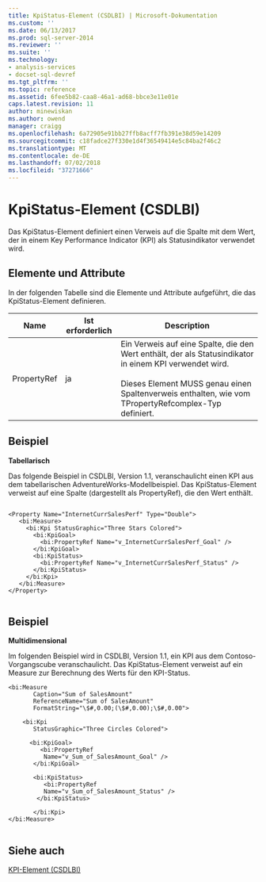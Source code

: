 ```yaml
---
title: KpiStatus-Element (CSDLBI) | Microsoft-Dokumentation
ms.custom: ''
ms.date: 06/13/2017
ms.prod: sql-server-2014
ms.reviewer: ''
ms.suite: ''
ms.technology:
- analysis-services
- docset-sql-devref
ms.tgt_pltfrm: ''
ms.topic: reference
ms.assetid: 6fee5b82-caa8-46a1-ad68-bbce3e11e01e
caps.latest.revision: 11
author: minewiskan
ms.author: owend
manager: craigg
ms.openlocfilehash: 6a72905e91bb27ffb8acff7fb391e38d59e14209
ms.sourcegitcommit: c18fadce27f330e1d4f36549414e5c84ba2f46c2
ms.translationtype: MT
ms.contentlocale: de-DE
ms.lasthandoff: 07/02/2018
ms.locfileid: "37271666"
---
```

# <a name="kpistatus-element-csdlbi"></a>KpiStatus-Element (CSDLBI)
  Das KpiStatus-Element definiert einen Verweis auf die Spalte mit dem Wert, der in einem Key Performance Indicator (KPI) als Statusindikator verwendet wird.  
  
## <a name="elements-and-attributes"></a>Elemente und Attribute  
 In der folgenden Tabelle sind die Elemente und Attribute aufgeführt, die das KpiStatus-Element definieren.  
  
|Name|Ist erforderlich|Description|  
|----------|-----------------|-----------------|  
|PropertyRef|ja|Ein Verweis auf eine Spalte, die den Wert enthält, der als Statusindikator in einem KPI verwendet wird.<br /><br /> Dieses Element MUSS genau einen Spaltenverweis enthalten, wie vom TPropertyRefcomplex-Typ definiert.|  
  
## <a name="example"></a>Beispiel  
 **Tabellarisch**  
  
 Das folgende Beispiel in CSDLBI, Version 1.1, veranschaulicht einen KPI aus dem tabellarischen AdventureWorks-Modellbeispiel. Das KpiStatus-Element verweist auf eine Spalte (dargestellt als PropertyRef), die den Wert enthält.  
  
```  
  
<Property Name="InternetCurrSalesPerf" Type="Double">  
   <bi:Measure>  
     <bi:Kpi StatusGraphic="Three Stars Colored">  
       <bi:KpiGoal>  
         <bi:PropertyRef Name="v_InternetCurrSalesPerf_Goal" />  
       </bi:KpiGoal>  
       <bi:KpiStatus>  
         <bi:PropertyRef Name="v_InternetCurrSalesPerf_Status" />  
       </bi:KpiStatus>  
     </bi:Kpi>  
   </bi:Measure>  
</Property>  
  
```  
  
## <a name="example"></a>Beispiel  
 **Multidimensional**  
  
 Im folgenden Beispiel wird in CSDLBI, Version 1.1, ein KPI aus dem Contoso-Vorgangscube veranschaulicht. Das KpiStatus-Element verweist auf ein Measure zur Berechnung des Werts für den KPI-Status.  
  
```  
<bi:Measure   
       Caption="Sum of SalesAmount"   
       ReferenceName="Sum of SalesAmount"   
       FormatString="\$#,0.00;(\$#,0.00);\$#,0.00">  
  
    <bi:Kpi   
       StatusGraphic="Three Circles Colored">  
  
      <bi:KpiGoal>  
         <bi:PropertyRef   
          Name="v_Sum_of_SalesAmount_Goal" />  
       </bi:KpiGoal>  
  
       <bi:KpiStatus>  
          <bi:PropertyRef   
          Name="v_Sum_of_SalesAmount_Status" />  
        </bi:KpiStatus>  
  
       </bi:Kpi>  
</bi:Measure>  
  
```  
  
## <a name="see-also"></a>Siehe auch  
 [KPI-Element &#40;CSDLBI&#41;](kpi-element-csdlbi.md)  
  
  
